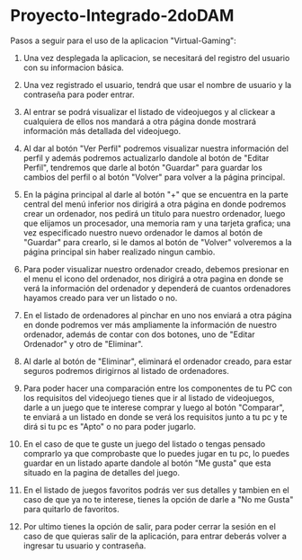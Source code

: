 # Proyecto-Integrado-2doDAM

Pasos a seguir para el uso de la aplicacion "Virtual-Gaming":

1. Una vez desplegada la aplicacion, se necesitará del registro del usuario con su informacion básica.

2. Una vez registrado el usuario, tendrá que usar el nombre de usuario y la contraseña para poder entrar.
 
3. Al entrar se podrá visualizar el listado de videojuegos y al clickear a cualquiera de ellos nos mandará a otra página donde mostrará información más detallada del videojuego.
 
4. Al dar al botón "Ver Perfil" podremos visualizar nuestra información del perfil y además podremos actualizarlo dandole al botón de "Editar Perfil", tendremos que darle al botón "Guardar" para guardar los cambios del perfil o al botón "Volver" para volver a la página principal.

5. En la página principal al darle al botón "+" que se encuentra en la parte central del menú inferior nos dirigirá a otra página en donde podremos crear un ordenador, nos pedirá un titulo para nuestro ordenador, luego que elijamos un procesador, una memoria ram y una tarjeta grafica; una vez especificado nuestro nuevo ordenador le damos al botón de "Guardar" para crearlo, si le damos al botón de "Volver" volveremos a la página principal sin haber realizado ningun cambio.

6. Para poder visualizar nuestro ordenador creado, debemos presionar en el menu el icono del ordenador, nos dirigirá a otra pagina en donde se verá la información del ordenador y dependerá de cuantos ordenadores hayamos creado para ver un listado o no. 

7. En el listado de ordenadores al pinchar en uno nos enviará a otra página en donde podremos ver más ampliamente la información de nuestro ordenador, además de contar con dos botones, uno de "Editar Ordenador" y otro de "Eliminar".

8. Al darle al botón de "Eliminar", eliminará el ordenador creado, para estar seguros podremos dirigirnos al listado de ordenadores.

9. Para poder hacer una comparación entre los componentes de tu PC con los requisitos del videojuego tienes que ir al listado de videojuegos, darle a un juego que te interese comprar y luego al botón "Comparar", te enviará a un listado en donde se verá los requisitos junto a tu pc y te dirá si tu pc es "Apto" o no para poder jugarlo.

10. En el caso de que te guste un juego del listado o tengas pensado comprarlo ya que comprobaste que lo puedes jugar en tu pc, lo puedes guardar en un listado aparte dandole al botón "Me gusta" que esta situado en la pagina de detalles del juego.

11. En el listado de juegos favoritos podrás ver sus detalles y tambien en el caso de que ya no te interese, tienes la opción de darle a "No me Gusta" para quitarlo de favoritos.

12. Por ultimo tienes la opción de salir, para poder cerrar la sesión en el caso de que quieras salir de la aplicación, para entrar deberás volver a ingresar tu usuario y contraseña.
